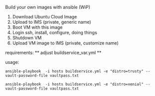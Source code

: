 Build your own images with ansible (WiP)

1. Download Ubuntu Cloud Image
2. Upload to IMS (private, generic name)
3. Boot VM with this image
4. Login ssh, install, configure, doing things
5. Shutdown VM
6. Upload VM image to IMS (private, customize name)

requirements: ** adjust buildservice_var.yml **


usage:

``` 
ansible-playbook  -i hosts buildservice.yml -e "distro=trusty" --vault-password-file vaultpass.txt

ansible-playbook  -i hosts buildservice.yml -e "distro=xenial" --vault-password-file vaultpass.txt
```

